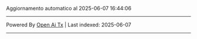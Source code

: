 Aggiornamento automatico al 2025-06-07 16:44:06

---

Powered By [Open Ai Tx](https://github.com/OpenAiTx/OpenAiTx) | Last indexed: 2025-06-07

---